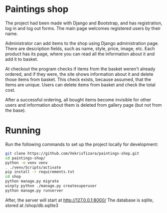 # Paintings shop


The project had been made with Django and Bootstrap, and has registration, log in and log out forms. The main page welcomes registered users by their name. 

Administrator can add items to the shop using Django administration page. There are description fields, such as name, style, price, image, etc. Each product has its page, where you can read all the information about it and add it to basket.

At checkout the program checks if items from the basket weren't already ordered, and if they were, the site shows information about it and delete those items from basket. This check exists, because assumed, that the items are unique. Users can delete items from basket and check the total cost. 

After a successful ordering, all bought items become invisible for other users and information about them is deleted from gallery page (but not from the base). 


# Running
Run the following commands to set up the project locally for development:

``` sh
git clone https://github.com/VekrisTizara/paintings-shop.git
cd paintings-shop/
python -m venv venv
. ./venv/Scripts/activate
pip install -r requirements.txt
cd shop
python manage.py migrate
winpty python ./manage.py createsuperuser
python manage.py runserver
```

After, the server will start at http://127.0.0.1:8000/
The database is sqlite, stored at /shop/db.sqlite3

